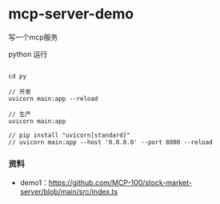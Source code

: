 # mcp-server-demo
写一个mcp服务


python 运行

```

cd py

// 开发
uvicorn main:app --reload   

// 生产
uvicorn main:app

// pip install "uvicorn[standard]"
// uvicorn main:app --host '0.0.0.0' --port 8800 --reload

```

### 资料
* demo1：https://github.com/MCP-100/stock-market-server/blob/main/src/index.ts